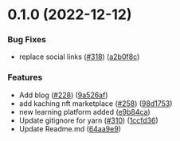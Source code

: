 # 0.1.0 (2022-12-12)


### Bug Fixes

* replace social links ([#318](https://github.com/yashdev9274/frencescoXX-free-Web3-resources/issues/318)) ([a2b0f8c](https://github.com/yashdev9274/frencescoXX-free-Web3-resources/commit/a2b0f8c1fa8a9dfe04ed4466a3d4cb7c38feab23))


### Features

* Add blog ([#228](https://github.com/yashdev9274/frencescoXX-free-Web3-resources/issues/228)) ([9a526af](https://github.com/yashdev9274/frencescoXX-free-Web3-resources/commit/9a526af5024be7c60aa04803151c05d3ae720c67))
* add kaching nft marketplace ([#258](https://github.com/yashdev9274/frencescoXX-free-Web3-resources/issues/258)) ([98d1753](https://github.com/yashdev9274/frencescoXX-free-Web3-resources/commit/98d1753019e0cfbdd2176ad957192520a36926c8))
* new learning platform added ([e9b84ca](https://github.com/yashdev9274/frencescoXX-free-Web3-resources/commit/e9b84ca97bdb932b265d121c533884e3ee7bb1f3))
* Update gitignore for yarn ([#310](https://github.com/yashdev9274/frencescoXX-free-Web3-resources/issues/310)) ([1ccfd36](https://github.com/yashdev9274/frencescoXX-free-Web3-resources/commit/1ccfd3648f71fbe7b97b36cdbe262e44db9f9a0a))
* Update Readme.md ([64aa9e9](https://github.com/yashdev9274/frencescoXX-free-Web3-resources/commit/64aa9e93180038a90435ee1ef034fb822ec51ee4))



